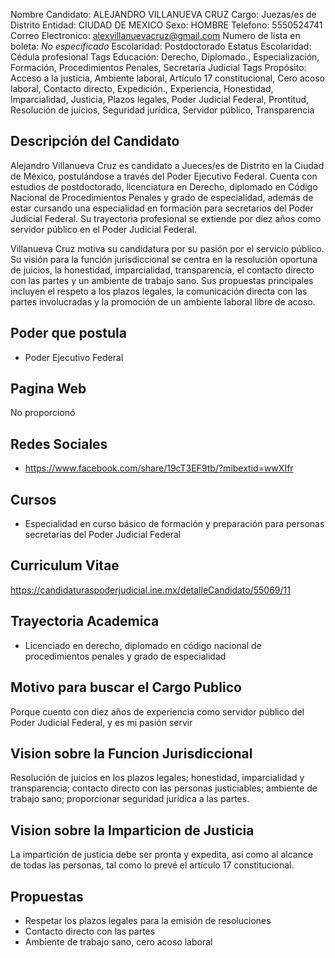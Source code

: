 Nombre Candidato: ALEJANDRO VILLANUEVA CRUZ
Cargo: Juezas/es de Distrito
Entidad: CIUDAD DE MEXICO
Sexo: HOMBRE
Telefono: 5550524741
Correo Electronico: alexvillanuevacruz@gmail.com
Numero de lista en boleta: *No especificado*
Escolaridad: Postdoctorado
Estatus Escolaridad: Cédula profesional
Tags Educación: Derecho, Diplomado., Especialización, Formación, Procedimientos Penales, Secretaría Judicial
Tags Propósito: Acceso a la justicia, Ambiente laboral, Artículo 17 constitucional, Cero acoso laboral, Contacto directo, Expedición., Experiencia, Honestidad, Imparcialidad, Justicia, Plazos legales, Poder Judicial Federal, Prontitud, Resolución de juicios, Seguridad jurídica, Servidor público, Transparencia


## Descripción del Candidato 

Alejandro Villanueva Cruz es candidato a Jueces/es de Distrito en la Ciudad de México, postulándose a través del Poder Ejecutivo Federal. Cuenta con estudios de postdoctorado, licenciatura en Derecho, diplomado en Código Nacional de Procedimientos Penales y grado de especialidad, además de estar cursando una especialidad en formación para secretarios del Poder Judicial Federal. Su trayectoria profesional se extiende por diez años como servidor público en el Poder Judicial Federal.

Villanueva Cruz motiva su candidatura por su pasión por el servicio público. Su visión para la función jurisdiccional se centra en la resolución oportuna de juicios, la honestidad, imparcialidad, transparencia, el contacto directo con las partes y un ambiente de trabajo sano. Sus propuestas principales incluyen el respeto a los plazos legales, la comunicación directa con las partes involucradas y la promoción de un ambiente laboral libre de acoso.


## Poder que postula

- Poder Ejecutivo Federal


## Pagina Web

No proporcionó


## Redes Sociales

- https://www.facebook.com/share/19cT3EF9tb/?mibextid=wwXIfr


## Cursos

- Especialidad en curso básico de formación y preparación para personas secretarias del Poder Judicial Federal


## Curriculum Vitae

https://candidaturaspoderjudicial.ine.mx/detalleCandidato/55069/11


## Trayectoria Academica

- Licenciado en derecho, diplomado en código nacional de procedimientos penales y grado de especialidad


## Motivo para buscar el Cargo Publico

Porque cuento con diez años de experiencia como servidor público del Poder Judicial Federal, y es mi pasión servir


## Vision sobre la Funcion Jurisdiccional

Resolución de juicios en los plazos legales; honestidad, imparcialidad y transparencia; contacto directo con las personas justiciables; ambiente de trabajo sano; proporcionar seguridad jurídica a las partes.


## Vision sobre la Imparticion de Justicia

La impartición de justicia debe ser pronta y expedita, así como al alcance de todas las personas, tal como lo prevé el artículo 17 constitucional.


## Propuestas

- Respetar los plazos legales para la emisión de resoluciones
- Contacto directo con las partes
- Ambiente de trabajo sano, cero acoso laboral

